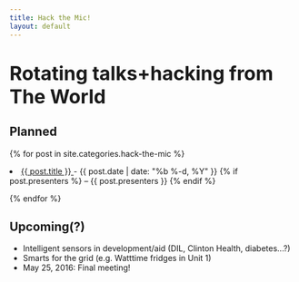 ```yaml
---
title: Hack the Mic!
layout: default
---
```


# <big>Rotating talks+hacking from The World</big>

## Planned

{% for post in site.categories.hack-the-mic %}

<li>
    <a class="post-link"
        href="{{ post.url }}">
            {{ post.title }}
    </a>
    <span>- {{ post.date | date: "%b %-d, %Y" }}
        {% if post.presenters %}
            – {{ post.presenters }}
        {% endif %}
    </span>
</li>

{% endfor %}

## Upcoming(?)

- Intelligent sensors in development/aid (DIL, Clinton Health, diabetes...?)
- Smarts for the grid (e.g. Watttime fridges in Unit 1)
- May 25, 2016: Final meeting!
